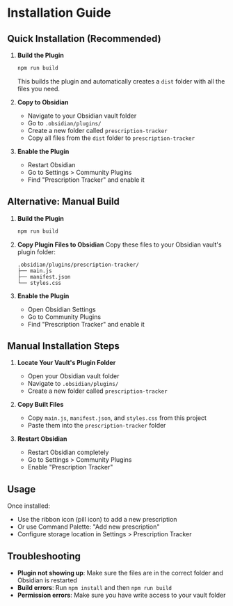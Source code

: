 # Installation Guide

## Quick Installation (Recommended)

1. **Build the Plugin**
   ```bash
   npm run build
   ```
   This builds the plugin and automatically creates a `dist` folder with all the files you need.

2. **Copy to Obsidian**
   - Navigate to your Obsidian vault folder
   - Go to `.obsidian/plugins/`
   - Create a new folder called `prescription-tracker`
   - Copy all files from the `dist` folder to `prescription-tracker`

3. **Enable the Plugin**
   - Restart Obsidian
   - Go to Settings > Community Plugins
   - Find "Prescription Tracker" and enable it

## Alternative: Manual Build

1. **Build the Plugin**
   ```bash
   npm run build
   ```

2. **Copy Plugin Files to Obsidian**
   Copy these files to your Obsidian vault's plugin folder:
   ```
   .obsidian/plugins/prescription-tracker/
   ├── main.js
   ├── manifest.json
   └── styles.css
   ```

3. **Enable the Plugin**
   - Open Obsidian Settings
   - Go to Community Plugins
   - Find "Prescription Tracker" and enable it

## Manual Installation Steps

1. **Locate Your Vault's Plugin Folder**
   - Open your Obsidian vault folder
   - Navigate to `.obsidian/plugins/`
   - Create a new folder called `prescription-tracker`

2. **Copy Built Files**
   - Copy `main.js`, `manifest.json`, and `styles.css` from this project
   - Paste them into the `prescription-tracker` folder

3. **Restart Obsidian**
   - Restart Obsidian completely
   - Go to Settings > Community Plugins
   - Enable "Prescription Tracker"

## Usage

Once installed:
- Use the ribbon icon (pill icon) to add a new prescription
- Or use Command Palette: "Add new prescription"
- Configure storage location in Settings > Prescription Tracker

## Troubleshooting

- **Plugin not showing up**: Make sure the files are in the correct folder and Obsidian is restarted
- **Build errors**: Run `npm install` and then `npm run build`
- **Permission errors**: Make sure you have write access to your vault folder
